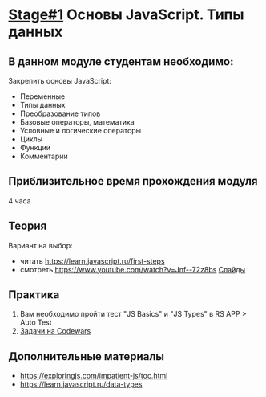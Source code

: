 # [Stage#1](../../) Основы JavaScript. Типы данных
## В данном модуле студентам необходимо:
Закрепить основы JavaScript:
- Переменные 
- Типы данных
- Преобразование типов
- Базовые операторы, математика
- Условные и логические операторы
- Циклы
- Функции
- Комментарии

## Приблизительное время прохождения модуля
4 часа

## Теория 
Вариант на выбор:
- читать https://learn.javascript.ru/first-steps
- смотреть https://www.youtube.com/watch?v=Jnf--72z8bs [Слайды](https://docs.google.com/presentation/d/1C1ri0y3tVPgbFSgg2u-ohUzZasT6WlPTB-dViNH1Eyo/edit)

## Практика 
1. Вам необходимо пройти тест "JS Basics" и "JS Types" в RS APP > Auto Test
2. [Задачи на Codewars](https://github.com/rolling-scopes-school/tasks/blob/master/tasks/codewars/Codewars1-2021Q3.md)

## Дополнительные материалы
- https://exploringjs.com/impatient-js/toc.html
- https://learn.javascript.ru/data-types
